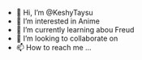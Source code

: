 - 👋 Hi, I’m @KeshyTaysu
- 👀 I’m interested in Anime
- 🌱 I’m currently learning abou Freud
- 💞️ I’m looking to collaborate on 
- 📫 How to reach me ...

<!---
KeshyTaysu/KeshyTaysu is a ✨ special ✨ repository because its `README.md` (this file) appears on your GitHub profile.
You can click the Preview link to take a look at your changes.
--->
